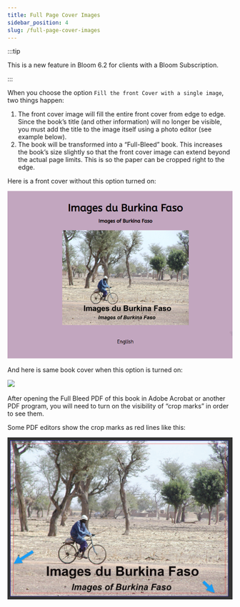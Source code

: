 ```yaml
---
title: Full Page Cover Images
sidebar_position: 4
slug: /full-page-cover-images
---
```




:::tip

This is a new feature in Bloom 6.2 for clients with a Bloom Subscription.

:::




When you choose the option `Fill the front Cover with a single image`, two things happen:

1. The front cover image will fill the entire front cover from edge to edge. Since the book’s title (and other information) will no longer be visible, you must add the title to the image itself using a photo editor (see example below).
2. The book will be transformed into a “Full-Bleed” book. This increases the book’s size slightly so that the front cover image can extend beyond the actual page limits. This is so the paper can be cropped right to the edge.

Here is a front cover without this option turned on:


![](./full-page-cover-images.1bb4bb19-df12-80b8-a7e1-d0a8339e9220.png)


And here is same book cover when this option is turned on:


![](./full-page-cover-images.1bb4bb19-df12-8017-b225-c0f09c50a858.png)


After opening the Full Bleed PDF of this book in Adobe Acrobat or another PDF program, you will need to turn on the visibility of “crop marks” in order to see them. 


Some PDF editors show the crop marks as red lines like this:


![](./full-page-cover-images.1bb4bb19-df12-80d7-b527-ce5882a1146b.png)

